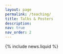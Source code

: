 ```yaml
---
layout: page
permalink: /teaching/
title: Talks & Posters
description: 
nav: true
nav_order: 2
---
```


{% include news.liquid %}
